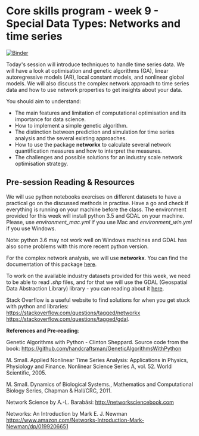 # Core skills program - week 9 - Special Data Types: Networks and time series

[![Binder](https://mybinder.org/badge.svg)](https://mybinder.org/v2/gh/core-skills/08-time-network-analysis.git/master)

Today's session will introduce techniques to handle time series data. We will have a look at optimisation and genetic algorithms (GA), linear autoregressive models (AR), local constant models, and nonlinear global models. We will also discuss the complex network approach to time series data and how to use network properties to get insights about your data.  

You should aim to understand:

- The main features and limitation of computational optimisation and its importance for data science.
- How to implement a simple genetic algorithm.
- The distinction between prediction and simulation for time series analysis and the  several existing approaches.
- How to use the package **networkx** to calculate several network quantification measures and how to interpret the measures.
- The challenges and possible solutions for an industry scale network optimisation strategy.


## Pre-session Reading & Resources

We will use python notebooks exercises on different datasets to have a practical go on the discussed methods in practise. Have a go and check if everything is running on your machine before the class. The environment provided for this week will install python 3.5 and GDAL on your machine.  Please, use *environment_mac.yml* if you use Mac and *environment_win.yml* if you use Windows.

Note: python 3.6 may not work well on Windows machines and GDAL has also some problems with this more recent python version.  

For the complex network analysis, we will use **networkx**. You can find the documentation of  this package [here](https://networkx.github.io). 

To work on the available industry datasets provided for this week, we need to be able to read *.shp* files, and for that we will use the GDAL (Geospatial Data Abstraction Library) library - you can reading about it [here](https://www.gdal.org). 

Stack Overflow is a useful website to find solutions for when you get stuck with python and libraries: 
https://stackoverflow.com/questions/tagged/networkx
https://stackoverflow.com/questions/tagged/gdal.

**References and Pre-reading**:

Genetic Algorithms with Python - Clinton Sheppard.
Source code from the book: https://github.com/handcraftsman/GeneticAlgorithmsWithPython

M. Small. Applied Nonlinear Time Series Analysis: Applications in Physics, Physiology and Finance. Nonlinear Science Series A, vol. 52. World Scientific, 2005. 

M. Small. Dynamics of Biological Systems., Mathematics and Computational Biology Series, Chapman & Hall/CRC, 2011.

Network Science by A.-L. Barabási: http://networksciencebook.com

Networks: An Introduction by Mark E. J. Newman
https://www.amazon.com/Networks-Introduction-Mark-Newman/dp/0199206651
